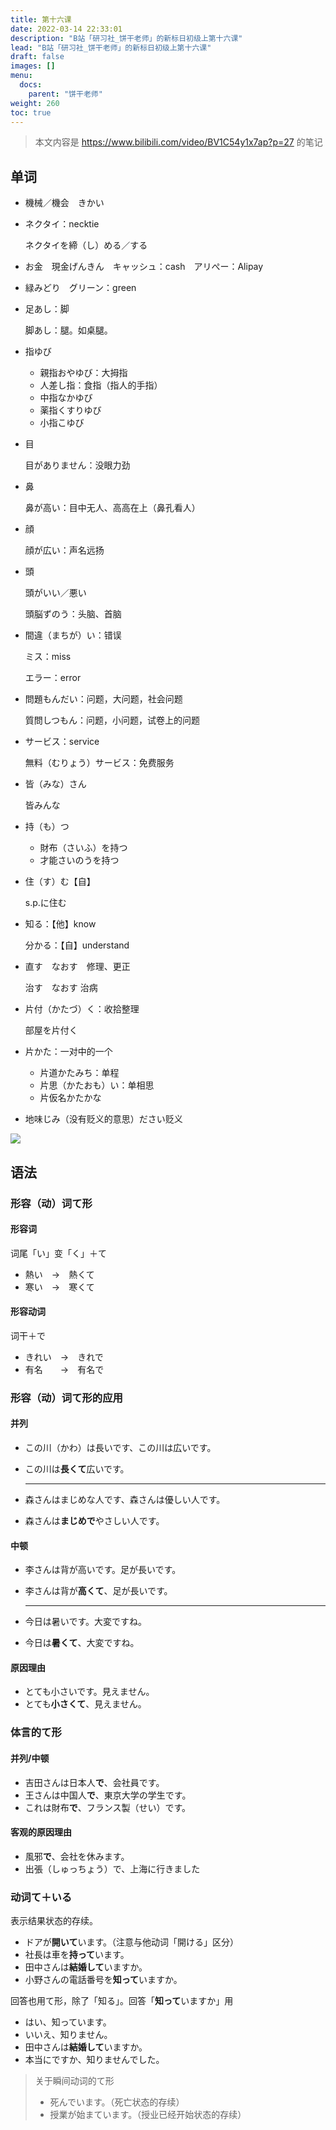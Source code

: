 ```yaml
---
title: 第十六课
date: 2022-03-14 22:33:01
description: "B站「研习社_饼干老师」的新标日初级上第十六课"
lead: "B站「研习社_饼干老师」的新标日初级上第十六课"
draft: false
images: []
menu:
  docs:
    parent: "饼干老师"
weight: 260
toc: true
---
```


> 本文内容是 https://www.bilibili.com/video/BV1C54y1x7ap?p=27 的笔记

## 单词

- 機械／機会　きかい

- ネクタイ：necktie

  ネクタイを締（し）める／する

- お金　現金げんきん　キャッシュ：cash　アリぺー：Alipay

- 緑みどり　グリーン：green

- 足あし：脚

  脚あし：腿。如桌腿。

- 指ゆび

  - 親指おやゆび：大拇指
  - 人差し指：食指（指人的手指）
  - 中指なかゆび
  - 薬指くすりゆび
  - 小指こゆび

- 目

  目がありません：没眼力劲

- 鼻

  鼻が高い：目中无人、高高在上（鼻孔看人）

- 顔

  顔が広い：声名远扬

- 頭

  頭がいい／悪い

  頭脳ずのう：头脑、首脑

- 間違（まちが）い：错误

  ミス：miss

  エラー：error

- 問題もんだい：问题，大问题，社会问题

  質問しつもん：问题，小问题，试卷上的问题

- サービス：service

  無料（むりょう）サービス：免费服务

- 皆（みな）さん

  皆みんな

- 持（も）つ

  - 財布（さいふ）を持つ
  - 才能さいのうを持つ

- 住（す）む【自】

  s.p.に住む

- 知る：【他】know

  分かる：【自】understand

- 直す　なおす　修理、更正

  治す　なおす	治病

- 片付（かたづ）く：收拾整理

  部屋を片付く

- 片かた：一对中的一个

  - 片道かたみち：单程
  - 片思（かたおも）い：单相思
  - 片仮名かたかな

- 地味じみ（没有贬义的意思）ださい贬义

![](https://tellyouwhat-static-1251995834.cos.ap-chongqing.myqcloud.com/images/image-20220314231928565.png)

## 语法

### 形容（动）词て形

#### 形容词

词尾「い」变「く」＋て

- 熱い　→　熱くて
- 寒い　→　寒くて

#### 形容动词

词干＋で

- きれい　→　きれで
- 有名　　→　有名で

### 形容（动）词て形的应用

#### 并列

- この川（かわ）は長いです、この川は広いです。
- この川は**長くて**広いです。

  ---

- 森さんはまじめな人です、森さんは優しい人です。
- 森さんは**まじめで**やさしい人です。

#### 中顿

- 李さんは背が高いです。足が長いです。
- 李さんは背が**高くて**、足が長いです。

  ---

- 今日は暑いです。大変ですね。
- 今日は**暑くて**、大変ですね。

#### 原因理由

- とても小さいです。見えません。
- とても**小さくて**、見えません。

### 体言的て形

#### 并列/中顿

- 吉田さんは日本人**で**、会社員です。
- 王さんは中国人**で**、東京大学の学生です。
- これは財布**で**、フランス製（せい）です。

#### 客观的原因理由

- 風邪**で**、会社を休みます。
- 出張（しゅっちょう）で、上海に行きました

### 动词て＋いる

表示结果状态的存续。

- ドアが**開いて**います。（注意与他动词「開ける」区分）
- 社長は車を**持って**います。
- 田中さんは**結婚して**いますか。
- 小野さんの電話番号を**知って**いますか。

回答也用て形，除了「知る」。回答「**知って**いますか」用

- はい、知っています。
- いいえ、知りません。
- 田中さんは**結婚して**いますか。
- 本当にですか、知りませんでした。

> 关于瞬间动词的て形
>
> - 死んでいます。（死亡状态的存续）
> - 授業が始まています。（授业已经开始状态的存续）





